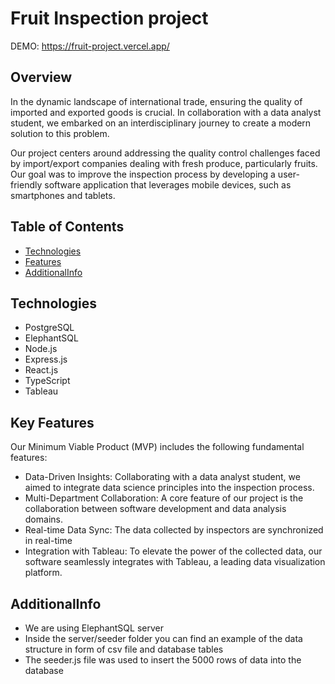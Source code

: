 # Fruit Inspection project

DEMO: https://fruit-project.vercel.app/

## Overview
In the dynamic landscape of international trade, ensuring the quality of imported and exported goods is crucial. 
In collaboration with a data analyst student, we embarked on an interdisciplinary journey to create a modern solution to this problem.

Our project centers around addressing the quality control challenges faced by import/export companies dealing with fresh produce, particularly fruits. 
Our goal was to improve the inspection process by developing a user-friendly software application that leverages mobile devices, such as smartphones and tablets.


## Table of Contents

- [Technologies](#technologies)
- [Features](#features)
- [AdditionalInfo](#additionalinfo)


## Technologies
- PostgreSQL
- ElephantSQL
- Node.js
- Express.js
- React.js
- TypeScript
- Tableau


## Key Features
Our Minimum Viable Product (MVP) includes the following fundamental features:
- Data-Driven Insights: Collaborating with a data analyst student, we aimed to integrate data science principles into the inspection process.
- Multi-Department Collaboration: A core feature of our project is the collaboration between software development and data analysis domains.
- Real-time Data Sync: The data collected by inspectors are synchronized in real-time
- Integration with Tableau: To elevate the power of the collected data, our software seamlessly integrates with Tableau, a leading data visualization platform.


## AdditionalInfo
- We are using ElephantSQL server
- Inside the server/seeder folder you can find an example of the data structure in form of csv file and database tables
- The seeder.js file was used to insert the 5000 rows of data into the database 


